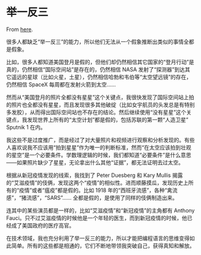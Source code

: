 # 举一反三

From [here](https://yinwang1.substack.com/p/a87).

很多人都缺乏“举一反三”的能力，所以他们无法从一个假象推断出类似的事情全都是假象。

比如，很多人都知道美国登月是假的，但他们却仍然相信其它国家的“登月行动”是真的，仍然相信“国际空间站”是存在的，仍然相信 NASA 发射了“探测器”到达其它遥远的星球（比如火星，土星），仍然相信哈勃和韦伯等“太空望远镜”的存在，仍然相信 SpaceX 每周都在发射火箭到太空……

然而从“美国登月的照片全都没有星星”这个关键点，我很快发现了国际空间站上拍的照片也全都没有星星，而且发现很多其他破绽（比如女宇航员的头发总是有特别多发胶），从而得出国际空间站也不存在的结论。然后继续使用“没有星星”这个关键点，我发现世界上所有的“太空计划”都是假的，包括苏联的第一颗“人造卫星” Sputnik 1 在内。

我这些不是过度推广，而是经过了对大量照片和视频进行观察和分析发现的。有些人喜欢说我不应该用“拍到星星”作为唯一的判断标准，然而“在太空应该拍到壮观的星空”是一个必要条件。学数理逻辑的时候，我们都知道“必要条件”是什么意思——如果照片缺少了星星，无论拿出什么其他“证据”，都无法证明去过太空。

根据从新冠疫情发现的线索，我找到了 Peter Duesberg 和 Kary Mullis 揭露的“艾滋疫情”的伎俩，发现这两个“疫情”的相似性。进而顺藤摸瓜，发现历史上所有的“疫情”或者“瘟疫”都是假的。比如 1918 年的“西班牙流感”，各种“禽流感”，“猪流感”，“SARS”…… 全都是假的，是使用了同样的伎俩制造出来。

连其中的某些演员都是一样的，比如“艾滋疫情”和“新冠疫情”的主角都有 Anthony Fauci。只不过艾滋疫情的时候他是一个年轻的医生，而到新冠疫情的时候，他已经成了美国政府的医疗高官。

在技术领域，我也充分利用了举一反三的能力，所以才能把编程语言的思维变得如此简单。所有的这些都是相通的，它们不断地带领我突破自己，获得真知和解放。
